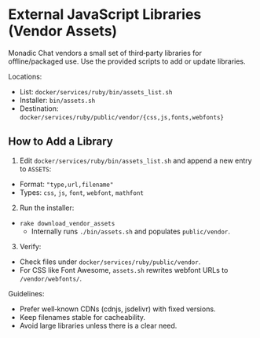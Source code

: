 # External JavaScript Libraries (Vendor Assets)

Monadic Chat vendors a small set of third‑party libraries for offline/packaged use. Use the provided scripts to add or update libraries.

Locations:
- List: `docker/services/ruby/bin/assets_list.sh`
- Installer: `bin/assets.sh`
- Destination: `docker/services/ruby/public/vendor/{css,js,fonts,webfonts}`

## How to Add a Library

1) Edit `docker/services/ruby/bin/assets_list.sh` and append a new entry to `ASSETS`:
- Format: `"type,url,filename"`
- Types: `css`, `js`, `font`, `webfont`, `mathfont`

2) Run the installer:
- `rake download_vendor_assets`
  - Internally runs `./bin/assets.sh` and populates `public/vendor`.

3) Verify:
- Check files under `docker/services/ruby/public/vendor`.
- For CSS like Font Awesome, `assets.sh` rewrites webfont URLs to `/vendor/webfonts/`.

Guidelines:
- Prefer well‑known CDNs (cdnjs, jsdelivr) with fixed versions.
- Keep filenames stable for cacheability.
- Avoid large libraries unless there is a clear need.

